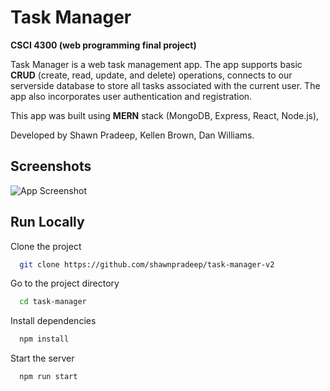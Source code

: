 # Task Manager

**CSCI 4300 (web programming final project)**

Task Manager is a web task management app. The app supports basic **CRUD** (create, read, update, and delete) operations, connects to our serverside database to store all tasks associated with the current user. The app also incorporates user authentication and registration.

This app was built using **MERN** stack (MongoDB, Express, React, Node.js),

Developed by Shawn Pradeep, Kellen Brown, Dan Williams.

## Screenshots

![App Screenshot](https://github.com/shawnpradeep/task-manager-v2/blob/master/src/images/screenshot.png?raw=true)

## Run Locally

Clone the project

```bash
  git clone https://github.com/shawnpradeep/task-manager-v2
```

Go to the project directory

```bash
  cd task-manager
```

Install dependencies

```bash
  npm install
```

Start the server

```bash
  npm run start
```

